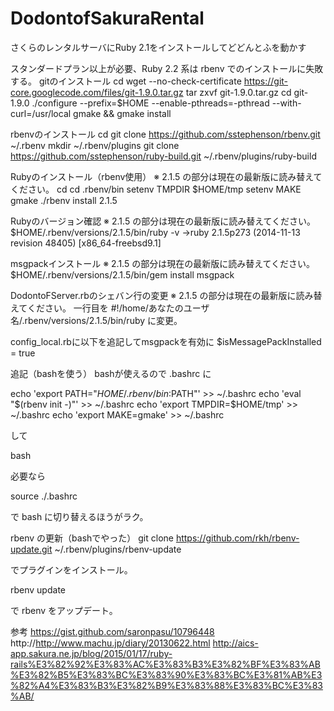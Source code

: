 # DodontofSakuraRental
さくらのレンタルサーバにRuby 2.1をインストールしてどどんとふを動かす

スタンダードプラン以上が必要、Ruby 2.2 系は rbenv でのインストールに失敗する。
gitのインストール
cd
wget --no-check-certificate https://git-core.googlecode.com/files/git-1.9.0.tar.gz
tar zxvf git-1.9.0.tar.gz
cd git-1.9.0
./configure --prefix=$HOME --enable-pthreads=-pthread --with-curl=/usr/local
gmake && gmake install

rbenvのインストール
cd
git clone https://github.com/sstephenson/rbenv.git ~/.rbenv
mkdir ~/.rbenv/plugins
git clone https://github.com/sstephenson/ruby-build.git ~/.rbenv/plugins/ruby-build

Rubyのインストール（rbenv使用）
※ 2.1.5 の部分は現在の最新版に読み替えてください。
cd
cd .rbenv/bin
setenv TMPDIR $HOME/tmp
setenv MAKE gmake
./rbenv install 2.1.5

Rubyのバージョン確認
※ 2.1.5 の部分は現在の最新版に読み替えてください。
$HOME/.rbenv/versions/2.1.5/bin/ruby -v
->ruby 2.1.5p273 (2014-11-13 revision 48405) [x86_64-freebsd9.1]

msgpackインストール
※ 2.1.5 の部分は現在の最新版に読み替えてください。
$HOME/.rbenv/versions/2.1.5/bin/gem install msgpack

DodontoFServer.rbのシェバン行の変更
※ 2.1.5 の部分は現在の最新版に読み替えてください。
一行目を
#!/home/あなたのユーザ名/.rbenv/versions/2.1.5/bin/ruby
に変更。

config_local.rbに以下を追記してmsgpackを有効に
$isMessagePackInstalled = true

追記（bashを使う）
bashが使えるので .bashrc に

echo 'export PATH="$HOME/.rbenv/bin:$PATH"' >> ~/.bashrc
echo 'eval "$(rbenv init -)"' >> ~/.bashrc
echo 'export TMPDIR=$HOME/tmp' >> ~/.bashrc
echo 'export MAKE=gmake' >> ~/.bashrc

して

bash

必要なら

source ./.bashrc

で bash に切り替えるほうがラク。

rbenv の更新（bashでやった）
git clone https://github.com/rkh/rbenv-update.git ~/.rbenv/plugins/rbenv-update

でプラグインをインストール。

rbenv update

で rbenv をアップデート。




参考
https://gist.github.com/saronpasu/10796448
http://http://www.machu.jp/diary/20130622.html
http://aics-app.sakura.ne.jp/blog/2015/01/17/ruby-rails%E3%82%92%E3%83%AC%E3%83%B3%E3%82%BF%E3%83%AB%E3%82%B5%E3%83%BC%E3%83%90%E3%83%BC%E3%81%AB%E3%82%A4%E3%83%B3%E3%82%B9%E3%83%88%E3%83%BC%E3%83%AB/

